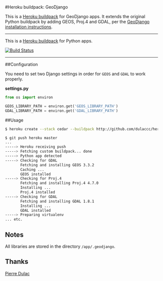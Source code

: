 #Heroku buildpack: GeoDjango

This is a [Heroku buildpack](http://devcenter.heroku.com/articles/buildpacks) for GeoDjango apps.
It extends the original Python buildpack by adding GEOS, Proj.4 and GDAL, per the [GeoDjango installation
instructions](https://docs.djangoproject.com/en/dev/ref/contrib/gis/install/).

--- 

This is a [Heroku buildpack](http://devcenter.heroku.com/articles/buildpacks) for Python apps.

[![Build Status](https://secure.travis-ci.org/dulaccc/heroku-buildpack-geodjango.png?branch=master)](http://travis-ci.org/dulaccc/heroku-buildpack-geodjango)

---

##Configuration

You need to set two Django settings in order for `GEOS` and `GDAL` to work properly.

**settings.py**

```python
from os import environ

GEOS_LIBRARY_PATH = environ.get('GEOS_LIBRARY_PATH')
GDAL_LIBRARY_PATH = environ.get('GDAL_LIBRARY_PATH')
```

##Usage

```sh
$ heroku create --stack cedar --buildpack http://github.com/dulaccc/heroku-buildpack-geodjango/

$ git push heroku master
...
-----> Heroku receiving push
-----> Fetching custom buildpack... done
-----> Python app detected
-----> Checking for GDAL
       Fetching and installing GEOS 3.3.2
       Caching ...
       GEOS installed
-----> Checking for Proj.4
       Fetching and installing Proj.4 4.7.0
       Installing ...
       Proj.4 installed
-----> Checking for GDAL
       Fetching and installing GDAL 1.8.1
       Installing ...
       GDAL installed
-----> Preparing virtualenv
... etc.
```

## Notes

All libraries are stored in the directory `/app/.geodjango`.

## Thanks

[Pierre Dulac](http://github.com/dulaccc)
